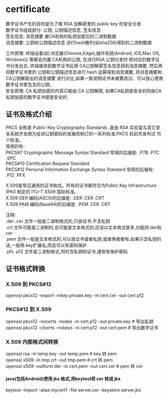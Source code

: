 # certificate
数字证书产生的目的是为了做 RSA 加解密里的 public key 的安全分发.        </br>
数字证书组成部分: 公钥, 公钥描述信息, 签名信息         </br>
       签名信息: 消息摘要 被CA机构的私钥加密后的二进制数据              </br>
       消息摘要: 公钥和公钥描述信息 进行hash散列(如sha256)得到的二进制数据        </br>

工作原理: 终端设备(如:浏览器(Chrome,Edge),操作系统(Android, iOS,Mac OS, Windows)) 等都会内置 CA机构的公钥, 在进行RSA 公钥分发时 把对应的数字证书分发出去, 终端接收到数字证书后用 CA公钥解密签名信息得到消息摘要, 然后再将数字证书里的 公钥和公钥描述信息进行 hash 运算得到消息摘要, 将消息摘要和 CA公钥解密出的消息摘要 进行对比,如果一致说明证书未被篡改过、可以放心使用数字证书里包含的公钥。    </br>
安全原理: CA 私钥加密的内容只能由 CA 公钥解密, 如果CA私钥是安全的则由CA私钥加密的数字证书便是安全的.     </br>

## 证书及格式介绍
PKCS 全称是 Public-Key Cryptography Standards ,是由 RSA 实验室与其它安全系统开发商为促进公钥密码的发展而制订的一系列标准,PKCS 目前共发布过 15 个标准。  </br>
常用的有: </br>
PKCS#7  Cryptographic Message Syntax Standard             	常用的后缀是: .P7B .P7C .SPC  </br>
PKCS#10 Certification Request Standard  </br>
PKCS#12 Personal Information Exchange Syntax Standard       常用的后缀有: .P12 .PFX   </br>

X.509是常见通用的证书格式。所有的证书都符合为Public Key Infrastructure (PKI) 制定的 ITU-T X509 国际标准。 </br>
X.509 DER 编码(ASCII)的后缀是:  .DER .CER .CRT    </br>
X.509 PAM 编码(Base64)的后缀是: .PEM .CER .CRT    </br>

注释:   </br>
.der .cer 文件一般是二进制格式的,只放证书,不含私钥   </br>
.crt 文件可能是二进制的,也可能是文本格式的,应该以文本格式居多,功能同 der和cer    </br>
.pem 文件一般是文本格式的,可以放证书或者私钥,或者两者都有,如果只含私钥的话,一般用.key扩展名,而且可以有密码保护    </br>
.pfx .p12 文件是二进制格式,同时含私钥和证书,通常有保护密码   </br>

## 证书格式转换
### X.509 到 PKCS#12
openssl pkcs12 -export -inkey private.key -in cert.cer -out cert.p12    </br>
### PKCS#12 到 X.509
openssl pkcs12 -nocerts -nodes 	-in cert.p12 -out private.key 			    # 导出私钥      </br>
openssl pkcs12 -clcerts -nokeys -in cert.p12 -out cert.pem           	  # 导出数字证书   </br>
### X.509 内部格式间转换
openssl rsa -in temp.key -out temp.pem                                  # key 转 pem   </br>
openssl x509 -in tmp.crt -out tmp.pem                                   # crt 转 pem   </br>
openssl x509 -outform der -in cert.pem -out cert.cer                    # pem 转 cer   </br>
#### java(包括Android)使用 jks 格式,用keytool将 cer 转成 jks
keytool -import -alias mycert1 -file server.cer  -keystore server.jks
